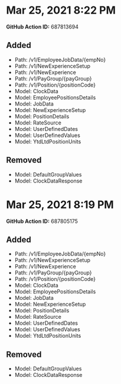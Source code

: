 # Mar 25, 2021 8:22 PM
**GitHub Action ID:** 687813694
## Added
* Path: /v1/EmployeeJobData/{empNo}
* Path: /v1/NewExperienceSetup
* Path: /v1/NewExperience
* Path: /v1/PayGroup/{payGroup}
* Path: /v1/Position/{positionCode}
* Model: ClockData
* Model: EmployeePositionsDetails
* Model: JobData
* Model: NewExperienceSetup
* Model: PositionDetails
* Model: RateSource
* Model: UserDefinedDates
* Model: UserDefinedValues
* Model: YtdLtdPositionUnits
## Removed
* Model: DefaultGroupValues
* Model: ClockDataResponse

# Mar 25, 2021 8:19 PM
**GitHub Action ID:** 687805175
## Added
* Path: /v1/EmployeeJobData/{empNo}
* Path: /v1/NewExperienceSetup
* Path: /v1/NewExperience
* Path: /v1/PayGroup/{payGroup}
* Path: /v1/Position/{positionCode}
* Model: ClockData
* Model: EmployeePositionsDetails
* Model: JobData
* Model: NewExperienceSetup
* Model: PositionDetails
* Model: RateSource
* Model: UserDefinedDates
* Model: UserDefinedValues
* Model: YtdLtdPositionUnits
## Removed
* Model: DefaultGroupValues
* Model: ClockDataResponse

